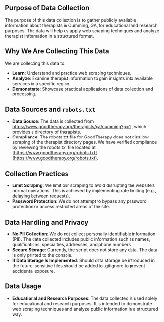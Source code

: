 ## Purpose of Data Collection

The purpose of this data collection is to gather publicly available information about therapists in Cumming, GA, for educational and research purposes. The data will help us apply web scraping techniques and analyze therapist information in a structured format.

## Why We Are Collecting This Data

We are collecting this data to:

- **Learn**: Understand and practice web scraping techniques.
- **Analyze**: Examine therapist information to gain insights into available services in a specific region.
- **Demonstrate**: Showcase practical applications of data collection and processing.

## Data Sources and `robots.txt`

- **Data Source**: The data is collected from https://www.goodtherapy.org/therapists/ga/cumming?p=1 , which provides a directory of therapists.
- **Compliance**: The robots.txt file for GoodTherapy does not disallow scraping of the therapist directory pages. We have verified compliance by reviewing the robots.txt file located at [https://www.goodtherapy.org/robots.txt](https://www.goodtherapy.org/robots.txt).

## Collection Practices

- **Limit Scraping**: We limit our scraping to avoid disrupting the website’s normal operations. This is achieved by implementing rate limiting (e.g., delaying between requests).
- **Password Protection**: We do not attempt to bypass any password protection or access restricted areas of the site.

## Data Handling and Privacy

- **No PII Collection**: We do not collect personally identifiable information (PII). The data collected includes public information such as names, qualifications, specialties, addresses, and phone numbers.
- **Secure Storage**:  Currently, the script does not store any data. The data is only printed to the console.
- **If Data Storage Is Implemented**: Should data storage be introduced in the future, sensitive files should be added to .gitignore to prevent accidental exposure.
  
## Data Usage

- **Educational and Research Purposes**: The data collected is used solely for educational and research purposes. It is intended to demonstrate web scraping techniques and analyze public information in a structured way.

